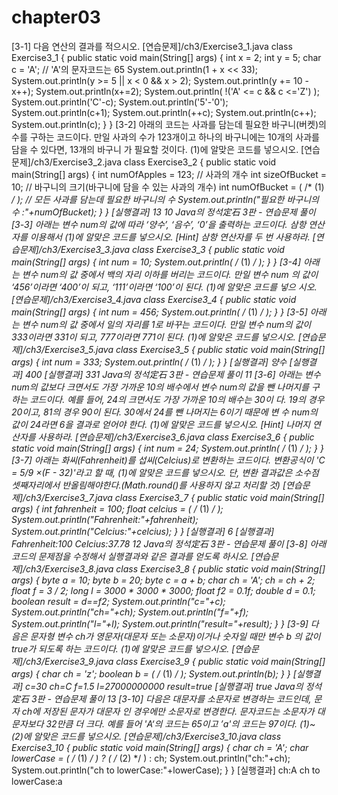 # chapter03

[3-1] 다음 연산의 결과를 적으시오.
[연습문제]/ch3/Exercise3_1.java
class Exercise3_1 {
public static void main(String[] args) {
int x = 2;
int y = 5;
char c = 'A'; // 'A'의 문자코드는 65
System.out.println(1 + x << 33);
System.out.println(y >= 5 || x < 0 && x > 2);
System.out.println(y += 10 - x++);
System.out.println(x+=2);
System.out.println( !('A' <= c && c <='Z') );
System.out.println('C'-c);
System.out.println('5'-'0');
System.out.println(c+1);
System.out.println(++c);
System.out.println(c++);
System.out.println(c);
}
}
[3-2] 아래의 코드는 사과를 담는데 필요한 바구니(버켓)의 수를 구하는 코드이다. 만일
사과의 수가 123개이고 하나의 바구니에는 10개의 사과를 담을 수 있다면, 13개의 바구니
가 필요할 것이다. (1)에 알맞은 코드를 넣으시오.
[연습문제]/ch3/Exercise3_2.java
class Exercise3_2 {
public static void main(String[] args) {
int numOfApples = 123; // 사과의 개수
int sizeOfBucket = 10; // 바구니의 크기(바구니에 담을 수 있는 사과의 개수)
int numOfBucket = ( /* (1) */ ); // 모든 사과를 담는데 필요한 바구니의 수
System.out.println("필요한 바구니의 수 :"+numOfBucket);
}
}
[실행결과]
13
10 Java의 정석定石 3판 - 연습문제 풀이
[3-3] 아래는 변수 num의 값에 따라 ‘양수’, ‘음수’, ‘0’을 출력하는 코드이다. 삼항 연산
자를 이용해서 (1)에 알맞은 코드를 넣으시오.
[Hint] 삼항 연산자를 두 번 사용하라.
[연습문제]/ch3/Exercise3_3.java
class Exercise3_3 {
public static void main(String[] args) {
int num = 10;
System.out.println( /* (1) */ );
}
}
[3-4] 아래는 변수 num의 값 중에서 백의 자리 이하를 버리는 코드이다. 만일 변수 num
의 값이 ‘456’이라면 ‘400’이 되고, ‘111’이라면 ‘100’이 된다. (1)에 알맞은 코드를 넣으
시오.
[연습문제]/ch3/Exercise3_4.java
class Exercise3_4 {
public static void main(String[] args) {
int num = 456;
System.out.println( /* (1) */ );
}
}
[3-5] 아래는 변수 num의 값 중에서 일의 자리를 1로 바꾸는 코드이다. 만일 변수 num의
값이 333이라면 331이 되고, 777이라면 771이 된다. (1)에 알맞은 코드를 넣으시오.
[연습문제]/ch3/Exercise3_5.java
class Exercise3_5 {
public static void main(String[] args) {
int num = 333;
System.out.println( /* (1) */ );
}
}
[실행결과]
양수
[실행결과]
400
[실행결과]
331
Java의 정석定石 3판 - 연습문제 풀이 11
[3-6] 아래는 변수 num의 값보다 크면서도 가장 가까운 10의 배수에서 변수 num의 값을
뺀 나머지를 구하는 코드이다. 예를 들어, 24의 크면서도 가장 가까운 10의 배수는 30이
다. 19의 경우 20이고, 81의 경우 90이 된다. 30에서 24를 뺀 나머지는 6이기 때문에 변
수 num의 값이 24라면 6을 결과로 얻어야 한다. (1)에 알맞은 코드를 넣으시오.
[Hint] 나머지 연산자를 사용하라.
[연습문제]/ch3/Exercise3_6.java
class Exercise3_6 {
public static void main(String[] args) {
int num = 24;
System.out.println( /* (1) */ );
}
}
[3-7] 아래는 화씨(Fahrenheit)를 섭씨(Celcius)로 변환하는 코드이다. 변환공식이 'C =
5/9 ×(F - 32)'라고 할 때, (1)에 알맞은 코드를 넣으시오. 단, 변환 결과값은 소수점
셋째자리에서 반올림해야한다.(Math.round()를 사용하지 않고 처리할 것)
[연습문제]/ch3/Exercise3_7.java
class Exercise3_7 {
public static void main(String[] args) {
int fahrenheit = 100;
float celcius = ( /* (1) */ );
System.out.println("Fahrenheit:"+fahrenheit);
System.out.println("Celcius:"+celcius);
}
}
[실행결과]
6
[실행결과]
Fahrenheit:100
Celcius:37.78
12 Java의 정석定石 3판 - 연습문제 풀이
[3-8] 아래 코드의 문제점을 수정해서 실행결과와 같은 결과를 얻도록 하시오.
[연습문제]/ch3/Exercise3_8.java
class Exercise3_8 {
public static void main(String[] args) {
byte a = 10;
byte b = 20;
byte c = a + b;
char ch = 'A';
ch = ch + 2;
float f = 3 / 2;
long l = 3000 * 3000 * 3000;
float f2 = 0.1f;
double d = 0.1;
boolean result = d==f2;
System.out.println("c="+c);
System.out.println("ch="+ch);
System.out.println("f="+f);
System.out.println("l="+l);
System.out.println("result="+result);
}
}
[3-9] 다음은 문자형 변수 ch가 영문자(대문자 또는 소문자)이거나 숫자일 때만 변수 b
의 값이 true가 되도록 하는 코드이다. (1)에 알맞은 코드를 넣으시오.
[연습문제]/ch3/Exercise3_9.java
class Exercise3_9 {
public static void main(String[] args) {
char ch = 'z';
boolean b = ( /* (1) */ );
System.out.println(b);
}
}
[실행결과]
c=30
ch=C
f=1.5
l=27000000000
result=true
[실행결과]
true
Java의 정석定石 3판 - 연습문제 풀이 13
[3-10] 다음은 대문자를 소문자로 변경하는 코드인데, 문자 ch에 저장된 문자가 대문자
인 경우에만 소문자로 변경한다. 문자코드는 소문자가 대문자보다 32만큼 더 크다. 예를
들어 'A‘의 코드는 65이고 ’a'의 코드는 97이다. (1)~(2)에 알맞은 코드를 넣으시오.
[연습문제]/ch3/Exercise3_10.java
class Exercise3_10 {
public static void main(String[] args) {
char ch = 'A';
char lowerCase = ( /* (1) */ ) ? ( /* (2) */ ) : ch;
System.out.println("ch:"+ch);
System.out.println("ch to lowerCase:"+lowerCase);
}
}
[실행결과]
ch:A
ch to lowerCase:a